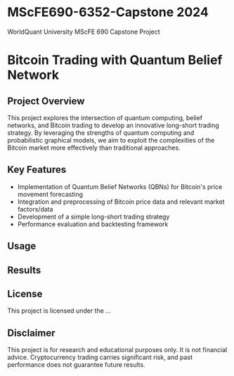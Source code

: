 # MScFE690-6352-Capstone 2024
WorldQuant University MScFE 690 Capstone Project 
# Bitcoin Trading with Quantum Belief Network

## Project Overview

This project explores the intersection of quantum computing, belief networks, and Bitcoin trading to develop an innovative long-short trading strategy. By leveraging the strengths of quantum computing and probabilistic graphical models, we aim to exploit the complexities of the Bitcoin market more effectively than traditional approaches.

## Key Features

- Implementation of Quantum Belief Networks (QBNs) for Bitcoin's price movement forecasting
- Integration and preprocessing of Bitcoin price data and relevant market factors/data
- Development of a simple long-short trading strategy
- Performance evaluation and backtesting framework


## Usage



## Results


## License

This project is licensed under the ...

## Disclaimer

This project is for research and educational purposes only. It is not financial advice. Cryptocurrency trading carries significant risk, and past performance does not guarantee future results.
